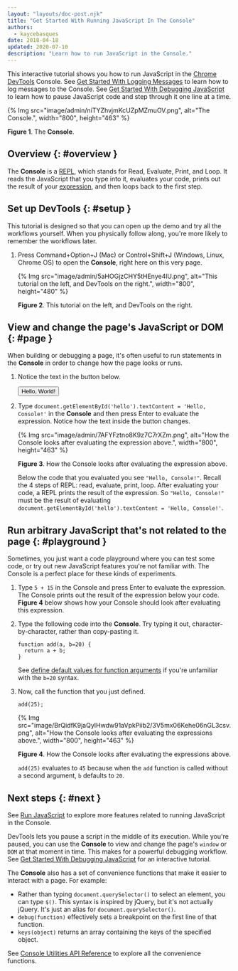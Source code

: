```yaml
---
layout: "layouts/doc-post.njk"
title: "Get Started With Running JavaScript In The Console"
authors:
  - kaycebasques
date: 2018-04-18
updated: 2020-07-10
description: "Learn how to run JavaScript in the Console."
---
```


This interactive tutorial shows you how to run JavaScript in the [Chrome DevTools][1] Console. See
[Get Started With Logging Messages][2] to learn how to log messages to the Console. See [Get Started
With Debugging JavaScript][3] to learn how to pause JavaScript code and step through it one line at
a time.

{% Img src="image/admin/niTYZhvjmKcUZpMZmuOV.png", alt="The Console.", width="800", height="463" %}

**Figure 1**. The **Console**.

## Overview {: #overview }

The **Console** is a [REPL][4], which stands for Read, Evaluate, Print, and Loop. It reads the
JavaScript that you type into it, evaluates your code, prints out the result of your
[expression][5], and then loops back to the first step.

## Set up DevTools {: #setup }

This tutorial is designed so that you can open up the demo and try all the workflows yourself. When
you physically follow along, you're more likely to remember the workflows later.

1.  Press Command+Option+J (Mac) or Control+Shift+J (Windows, Linux, Chrome OS) to open the
    **Console**, right here on this very page.

    {% Img src="image/admin/5aHOGjzCHY5tHEnye4lU.png", alt="This tutorial on the left, and DevTools on the right.", width="800", height="480" %}

    **Figure 2**. This tutorial on the left, and DevTools on the right.

## View and change the page's JavaScript or DOM {: #page }

When building or debugging a page, it's often useful to run statements in the **Console** in order
to change how the page looks or runs.

1.  Notice the text in the button below.

    <button id="hello">Hello, World!</button>

2.  Type `document.getElementById('hello').textContent = 'Hello, Console!'` in the **Console** and
    then press Enter to evaluate the expression. Notice how the text inside the button changes.

    {% Img src="image/admin/7AFYFztno8K9z7C7rXZm.png", alt="How the Console looks after evaluating the expression above.", width="800", height="463" %}

    **Figure 3**. How the Console looks after evaluating the expression above.

    Below the code that you evaluated you see `"Hello, Console!"`. Recall the 4 steps of REPL: read,
    evaluate, print, loop. After evaluating your code, a REPL prints the result of the expression.
    So `"Hello, Console!"` must be the result of evaluating
    `document.getElementById('hello').textContent = 'Hello, Console!'`.

## Run arbitrary JavaScript that's not related to the page {: #playground }

Sometimes, you just want a code playground where you can test some code, or try out new JavaScript
features you're not familiar with. The Console is a perfect place for these kinds of experiments.

1.  Type `5 + 15` in the Console and press Enter to evaluate the expression. The Console prints out
    the result of the expression below your code. **Figure 4** below shows how your Console should
    look after evaluating this expression.
2.  Type the following code into the **Console**. Try typing it out, character-by-character, rather
    than copy-pasting it.

    ```
    function add(a, b=20) {
      return a + b;
    }
    ```

    See [define default values for function arguments][6] if you're unfamiliar with the `b=20`
    syntax.

3.  Now, call the function that you just defined.

    ```
    add(25);
    ```

    {% Img src="image/BrQidfK9jaQyIHwdw91aVpkPiib2/3V5mx06Kehe06nGL3csv.png", alt="How the Console looks after evaluating the expressions above.", width="800", height="463" %}

    **Figure 4**. How the Console looks after evaluating the expressions above.

    `add(25)` evaluates to `45` because when the `add` function is called without a second argument,
    `b` defaults to `20`.

## Next steps {: #next }

See [Run JavaScript][7] to explore more features related to running JavaScript in the Console.

DevTools lets you pause a script in the middle of its execution. While you're paused, you can use
the **Console** to view and change the page's `window` or `DOM` at that moment in time. This makes
for a powerful debugging workflow. See [Get Started With Debugging JavaScript][8] for an interactive
tutorial.

The **Console** also has a set of convenience functions that make it easier to interact with a page.
For example:

- Rather than typing `document.querySelector()` to select an element, you can type `$()`. This
  syntax is inspired by jQuery, but it's not actually jQuery. It's just an alias for
  `document.querySelector()`.
- `debug(function)` effectively sets a breakpoint on the first line of that function.
- `keys(object)` returns an array containing the keys of the specified object.

See [Console Utilities API Reference][9] to explore all the convenience functions.

[1]: /web/tools/chrome-devtools
[2]: /web/tools/chrome-devtools/console/log
[3]: /web/tools/chrome-devtools/javascript
[4]: https://en.wikipedia.org/wiki/Read%E2%80%93eval%E2%80%93print_loop
[5]: http://2ality.com/2012/09/expressions-vs-statements.html
[6]: http://es6-features.org/#DefaultParameterValues
[7]: /web/tools/chrome-devtools/console/reference#js
[8]: /web/tools/chrome-devtools/javascript
[9]: /web/tools/chrome-devtools/console/utilities
